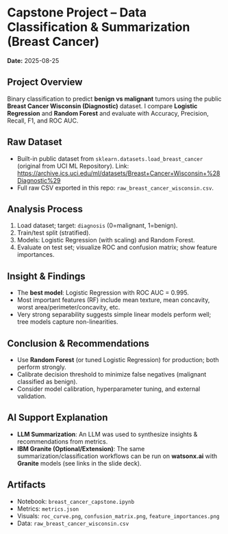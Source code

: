 # Capstone Project – Data Classification & Summarization (Breast Cancer)

**Date:** 2025-08-25

## Project Overview
Binary classification to predict **benign vs malignant** tumors using the public **Breast Cancer Wisconsin (Diagnostic)** dataset. I compare **Logistic Regression** and **Random Forest** and evaluate with Accuracy, Precision, Recall, F1, and ROC AUC.

## Raw Dataset
- Built-in public dataset from `sklearn.datasets.load_breast_cancer` (original from UCI ML Repository).
Link: https://archive.ics.uci.edu/ml/datasets/Breast+Cancer+Wisconsin+%28Diagnostic%29
- Full raw CSV exported in this repo: `raw_breast_cancer_wisconsin.csv`.

## Analysis Process
1. Load dataset; target: `diagnosis` (0=malignant, 1=benign).
2. Train/test split (stratified).
3. Models: Logistic Regression (with scaling) and Random Forest.
4. Evaluate on test set; visualize ROC and confusion matrix; show feature importances.

## Insight & Findings
- The **best model**: Logistic Regression with ROC AUC = 0.995.
- Most important features (RF) include mean texture, mean concavity, worst area/perimeter/concavity, etc.
- Very strong separability suggests simple linear models perform well; tree models capture non-linearities.

## Conclusion & Recommendations
- Use **Random Forest** (or tuned Logistic Regression) for production; both perform strongly.
- Calibrate decision threshold to minimize false negatives (malignant classified as benign).
- Consider model calibration, hyperparameter tuning, and external validation.

## AI Support Explanation
- **LLM Summarization**: An LLM was used to synthesize insights & recommendations from metrics.
- **IBM Granite (Optional/Extension)**: The same summarization/classification workflows can be run on **watsonx.ai** with **Granite** models (see links in the slide deck).

## Artifacts
- Notebook: `breast_cancer_capstone.ipynb`
- Metrics: `metrics.json`
- Visuals: `roc_curve.png`, `confusion_matrix.png`, `feature_importances.png`
- Data: `raw_breast_cancer_wisconsin.csv`
